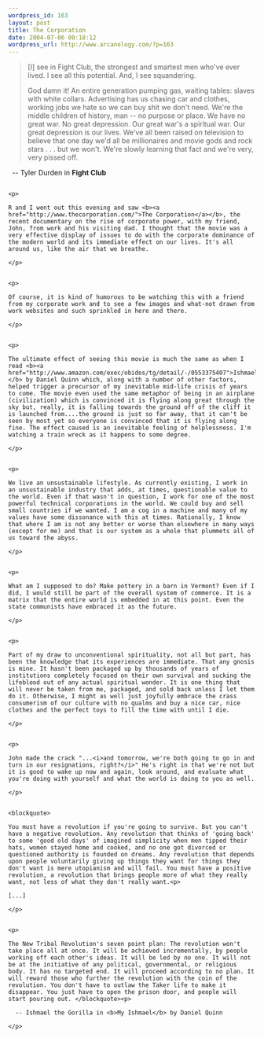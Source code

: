 ```yaml
--- 
wordpress_id: 163
layout: post
title: The Corporation
date: 2004-07-06 00:18:12
wordpress_url: http://www.arcanology.com/?p=163
---
```

<blockquote>
                                                                                                                                                                                                                                                                                                                                                                                                                                                                                                                                                                                                                                                              [I] see in Fight Club, the strongest and smartest men who've ever lived. I see all this potential. And, I see squandering. </p><p>
                                                                                                                                                                                                                                                                                                                                                                                                                                                                                                                                                                                                                                                                God damn it! An entire generation pumping gas, waiting tables: slaves with white collars. Advertising has us chasing car and clothes, working jobs we hate so we can buy shit we don't need. We're the middle children of history, man -- no purpose or place. We have no great war. No great depression. Our great war's a spiritual war. Our great depression is our lives. We've all been raised on television to believe that one day we'd all be millionaires and movie gods and rock stars . . . but we won't. We're slowly learning that fact and we're very, very pissed off. </blockquote><p>
                                                                                                                                                                                                                                                                                                                                                                                                                                                                                                                                                                                                                                                                    -- Tyler Durden in <b>Fight Club</b>
                                                                                                                                                                                                                                                                                                                                                                                                                                                                                                                                                                                                                                                                </p>
                                                                                                                                                                                                                                                                                                                                                                                                                                                                                                                                                                                                                                                                
                                                                                                                                                                                                                                                                                                                                                                                                                                                                                                                                                                                                                                                                <p>
                                                                                                                                                                                                                                                                                                                                                                                                                                                                                                                                                                                                                                                                  R and I went out this evening and saw <b><a href="http://www.thecorporation.com/">The Corporation</a></b>, the recent documentary on the rise of corporate power, with my friend, John, from work and his visiting dad. I thought that the movie was a very effective display of issues to do with the corporate dominance of the modern world and its immediate effect on our lives. It's all around us, like the air that we breathe.
                                                                                                                                                                                                                                                                                                                                                                                                                                                                                                                                                                                                                                                                </p>
                                                                                                                                                                                                                                                                                                                                                                                                                                                                                                                                                                                                                                                                
                                                                                                                                                                                                                                                                                                                                                                                                                                                                                                                                                                                                                                                                <p>
                                                                                                                                                                                                                                                                                                                                                                                                                                                                                                                                                                                                                                                                  Of course, it is kind of humorous to be watching this with a friend from my corporate work and to see a few images and what-not drawn from work websites and such sprinkled in here and there.
                                                                                                                                                                                                                                                                                                                                                                                                                                                                                                                                                                                                                                                                </p>
                                                                                                                                                                                                                                                                                                                                                                                                                                                                                                                                                                                                                                                                
                                                                                                                                                                                                                                                                                                                                                                                                                                                                                                                                                                                                                                                                <p>
                                                                                                                                                                                                                                                                                                                                                                                                                                                                                                                                                                                                                                                                  The ultimate effect of seeing this movie is much the same as when I read <b><a href="http://www.amazon.com/exec/obidos/tg/detail/-/0553375407">Ishmael</a></b> by Daniel Quinn which, along with a number of other factors, helped trigger a precursor of my inevitable mid-life crisis of years to come. The movie even used the same metaphor of being in an airplane (civilization) which is convinced it is flying along great through the sky but, really, it is falling towards the ground off of the cliff it is launched from....the ground is just so far away, that it can't be seen by most yet so everyone is convinced that it is flying along fine. The effect caused is an inevitable feeling of helplessness. I'm watching a train wreck as it happens to some degree.
                                                                                                                                                                                                                                                                                                                                                                                                                                                                                                                                                                                                                                                                </p>
                                                                                                                                                                                                                                                                                                                                                                                                                                                                                                                                                                                                                                                                
                                                                                                                                                                                                                                                                                                                                                                                                                                                                                                                                                                                                                                                                <p>
                                                                                                                                                                                                                                                                                                                                                                                                                                                                                                                                                                                                                                                                  We live an unsustainable lifestyle. As currently existing, I work in an unsustainable industry that adds, at times, questionable value to the world. Even if that wasn't in question, I work for one of the most powerful technical corporations in the world. We could buy and sell small countries if we wanted. I am a cog in a machine and many of my values have some dissonance with this at times. Rationally, I know that where I am is not any better or worse than elsewhere in many ways (except for me) and that is our system as a whole that plummets all of us toward the abyss.
                                                                                                                                                                                                                                                                                                                                                                                                                                                                                                                                                                                                                                                                </p>
                                                                                                                                                                                                                                                                                                                                                                                                                                                                                                                                                                                                                                                                
                                                                                                                                                                                                                                                                                                                                                                                                                                                                                                                                                                                                                                                                <p>
                                                                                                                                                                                                                                                                                                                                                                                                                                                                                                                                                                                                                                                                  What am I supposed to do? Make pottery in a barn in Vermont? Even if I did, I would still be part of the overall system of commerce. It is a matrix that the entire world is embedded in at this point. Even the state communists have embraced it as the future.
                                                                                                                                                                                                                                                                                                                                                                                                                                                                                                                                                                                                                                                                </p>
                                                                                                                                                                                                                                                                                                                                                                                                                                                                                                                                                                                                                                                                
                                                                                                                                                                                                                                                                                                                                                                                                                                                                                                                                                                                                                                                                <p>
                                                                                                                                                                                                                                                                                                                                                                                                                                                                                                                                                                                                                                                                  Part of my draw to unconventional spirituality, not all but part, has been the knowledge that its experiences are immediate. That any gnosis is mine. It hasn't been packaged up by thousands of years of institutions completely focused on their own survival and sucking the lifeblood out of any actual spiritual wonder. It is one thing that will never be taken from me, packaged, and sold back unless I let them do it. Otherwise, I might as well just joyfully embrace the crass consumerism of our culture with no qualms and buy a nice car, nice clothes and the perfect toys to fill the time with until I die.
                                                                                                                                                                                                                                                                                                                                                                                                                                                                                                                                                                                                                                                                </p>
                                                                                                                                                                                                                                                                                                                                                                                                                                                                                                                                                                                                                                                                
                                                                                                                                                                                                                                                                                                                                                                                                                                                                                                                                                                                                                                                                <p>
                                                                                                                                                                                                                                                                                                                                                                                                                                                                                                                                                                                                                                                                  John made the crack "...<i>and tomorrow, we're both going to go in and turn in our resignations, right?</i>" He's right in that we're not but it is good to wake up now and again, look around, and evaluate what you're doing with yourself and what the world is doing to you as well.
                                                                                                                                                                                                                                                                                                                                                                                                                                                                                                                                                                                                                                                                </p>
                                                                                                                                                                                                                                                                                                                                                                                                                                                                                                                                                                                                                                                                
                                                                                                                                                                                                                                                                                                                                                                                                                                                                                                                                                                                                                                                                <blockquote>
                                                                                                                                                                                                                                                                                                                                                                                                                                                                                                                                                                                                                                                                  You must have a revolution if you're going to survive. But you can't have a negative revolution. Any revolution that thinks of 'going back' to some 'good old days' of imagined simplicity when men tipped their hats, women stayed home and cooked, and no one got divorced or questioned authority is founded on dreams. Any revolution that depends upon people voluntarily giving up things they want for things they don't want is mere utopianism and will fail. You must have a positive revolution, a revolution that brings people more of what they really want, not less of what they don't really want.<p>
                                                                                                                                                                                                                                                                                                                                                                                                                                                                                                                                                                                                                                                                    [...]
                                                                                                                                                                                                                                                                                                                                                                                                                                                                                                                                                                                                                                                                  </p>
                                                                                                                                                                                                                                                                                                                                                                                                                                                                                                                                                                                                                                                                  
                                                                                                                                                                                                                                                                                                                                                                                                                                                                                                                                                                                                                                                                  <p>
                                                                                                                                                                                                                                                                                                                                                                                                                                                                                                                                                                                                                                                                    The New Tribal Revolution's seven point plan: The revolution won't take place all at once. It will be achieved incrementally, by people working off each other's ideas. It will be led by no one. It will not be at the initiative of any political, governmental, or religious body. It has no targeted end. It will proceed according to no plan. It will reward those who further the revolution with the coin of the revolution. You don't have to outlaw the Taker life to make it disappear. You just have to open the prison door, and people will start pouring out. </blockquote><p>
                                                                                                                                                                                                                                                                                                                                                                                                                                                                                                                                                                                                                                                                        -- Ishmael the Gorilla in <b>My Ishmael</b> by Daniel Quinn
                                                                                                                                                                                                                                                                                                                                                                                                                                                                                                                                                                                                                                                                    </p>
